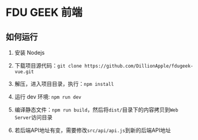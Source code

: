 # FDU GEEK 前端

## 如何运行

1. 安装 Nodejs

2. 下载项目源代码：`git clone https://github.com/DillionApple/fdugeek-vue.git`

3. 解压，进入项目目录，执行：`npm install`

4. 运行 dev 环境: `npm run dev`

5. 编译静态文件：`npm run build`，然后将`dist/`目录下的内容拷贝到`Web Server`访问目录

6. 若后端API地址有变，需要修改`src/api/api.js`到新的后端API地址


